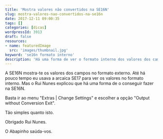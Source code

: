 ```yaml
---
title: 'Mostra valores não convertidos na SE16N'
slug: mostra-valores-nao-convertidos-na-se16n
date: 2017-12-11 09:00:35
tags: []
categories: [dicas]
wordpressId: 3913
draft: false
resources:
- name: featuredImage
  src: 'images/thumbnail.jpg'
keyword: 'se16n formato interno'
description: 'Há uma forma de ver o formato interno dos valores dos campos na SE16N para não ter de usar a transacção SE17. Basta uma pequena configuração.'
---
```

A SE16N mostra-te os valores dos campos no formato externo. Até há pouco tempo eu usava a arcaica SE17 para ver os valores no formato interno. Mas o Rui Nunes explicou que há uma forma de o conseguir fazer na SE16N.

<!--more-->

Basta ir ao menu "Extras | Change Settings" e escolher a opção "Output without Conversion Exit".

Tão simples quanto isto.

Obrigado Rui Nunes.

O Abapinho saúda-vos.
